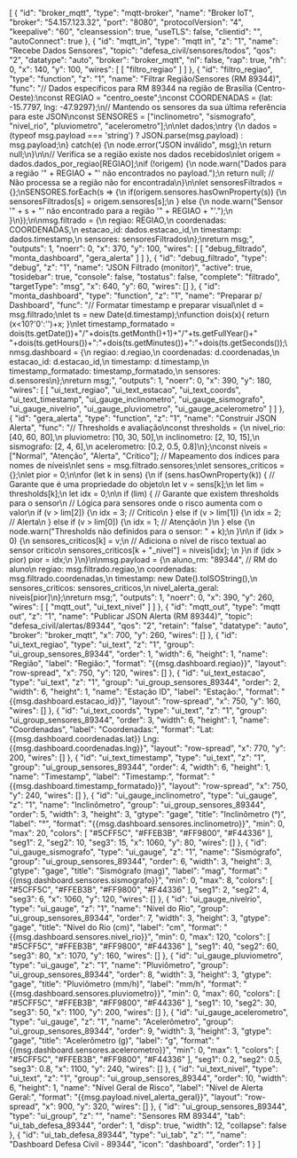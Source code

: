 [
    {
        "id": "broker_mqtt",
        "type": "mqtt-broker",
        "name": "Broker IoT",
        "broker": "54.157.123.32",
        "port": "8080",
        "protocolVersion": "4",
        "keepalive": "60",
        "cleansession": true,
        "useTLS": false,
        "clientid": "",
        "autoConnect": true
    },
    {
        "id": "mqtt_in",
        "type": "mqtt in",
        "z": "1",
        "name": "Recebe Dados Sensores",
        "topic": "defesa_civil/sensores/todos",
        "qos": "2",
        "datatype": "auto",
        "broker": "broker_mqtt",
        "nl": false,
        "rap": true,
        "rh": 0,
        "x": 140,
        "y": 100,
        "wires": [
            [
                "filtro_regiao"
            ]
        ]
    },
    {
        "id": "filtro_regiao",
        "type": "function",
        "z": "1",
        "name": "Filtrar Região/Sensores (RM 89344)",
        "func": "// Dados específicos para RM 89344 na região de Brasília (Centro-Oeste):\nconst REGIAO = \"centro_oeste\";\nconst COORDENADAS = {lat: -15.7797, lng: -47.9297};\n// Mantendo os sensores da sua última referência para este JSON\nconst SENSORES = [\"inclinometro\", \"sismografo\", \"nivel_rio\", \"pluviometro\", \"acelerometro\"];\n\nlet dados;\ntry {\n    dados = (typeof msg.payload === 'string') ? JSON.parse(msg.payload) : msg.payload;\n} catch(e) {\n    node.error(\"JSON inválido\", msg);\n    return null;\n}\n\n// Verifica se a região existe nos dados recebidos\nlet origem = dados.dados_por_regiao[REGIAO];\nif (!origem) {\n    node.warn(\"Dados para a região '\" + REGIAO + \"' não encontrados no payload.\");\n    return null; // Não processa se a região não for encontrada\n}\n\nlet sensoresFiltrados = {};\nSENSORES.forEach(s => {\n    if(origem.sensores.hasOwnProperty(s)) {\n        sensoresFiltrados[s] = origem.sensores[s];\n    } else {\n        node.warn(\"Sensor '\" + s + \"' não encontrado para a região '\" + REGIAO + \"'.\");\n    }\n});\n\nmsg.filtrado = {\n    regiao: REGIAO,\n    coordenadas: COORDENADAS,\n    estacao_id: dados.estacao_id,\n    timestamp: dados.timestamp,\n    sensores: sensoresFiltrados\n};\nreturn msg;",
        "outputs": 1,
        "noerr": 0,
        "x": 370,
        "y": 100,
        "wires": [
            [
                "debug_filtrado",
                "monta_dashboard",
                "gera_alerta"
            ]
        ]
    },
    {
        "id": "debug_filtrado",
        "type": "debug",
        "z": "1",
        "name": "JSON Filtrado (monitor)",
        "active": true,
        "tosidebar": true,
        "console": false,
        "tostatus": false,
        "complete": "filtrado",
        "targetType": "msg",
        "x": 640,
        "y": 60,
        "wires": []
    },
    {
        "id": "monta_dashboard",
        "type": "function",
        "z": "1",
        "name": "Preparar p/ Dashboard",
        "func": "// Formatar timestamp e preparar visual\nlet d = msg.filtrado;\nlet ts = new Date(d.timestamp);\nfunction dois(x){ return (x<10?'0':'')+x; }\nlet timestamp_formatado = dois(ts.getDate())+\"/\"+dois(ts.getMonth()+1)+\"/\"+ts.getFullYear()+\" \"+dois(ts.getHours())+\":\"+dois(ts.getMinutes())+\":\"+dois(ts.getSeconds());\nmsg.dashboard = {\n    regiao: d.regiao,\n    coordenadas: d.coordenadas,\n    estacao_id: d.estacao_id,\n    timestamp: d.timestamp,\n    timestamp_formatado: timestamp_formatado,\n    sensores: d.sensores\n};\nreturn msg;",
        "outputs": 1,
        "noerr": 0,
        "x": 390,
        "y": 180,
        "wires": [
            [
                "ui_text_regiao",
                "ui_text_estacao",
                "ui_text_coords",
                "ui_text_timestamp",
                "ui_gauge_inclinometro",
                "ui_gauge_sismografo",
                "ui_gauge_nivelrio",
                "ui_gauge_pluviometro",
                "ui_gauge_acelerometro"
            ]
        ]
    },
    {
        "id": "gera_alerta",
        "type": "function",
        "z": "1",
        "name": "Construir JSON Alerta",
        "func": "// Thresholds e avaliação\nconst thresholds = {\n    nivel_rio: [40, 60, 80],\n    pluviometro: [10, 30, 50],\n    inclinometro: [2, 10, 15],\n    sismografo: [2, 4, 6],\n    acelerometro: [0.2, 0.5, 0.8]\n};\nconst niveis = [\"Normal\", \"Atenção\", \"Alerta\", \"Crítico\"]; // Mapeamento dos índices para nomes de níveis\nlet sens = msg.filtrado.sensores;\nlet sensores_criticos = {};\nlet pior = 0;\n\nfor (let k in sens) {\n    if (sens.hasOwnProperty(k)) { // Garante que é uma propriedade do objeto\n        let v = sens[k];\n        let lim = thresholds[k];\n        let idx = 0;\n\n        if (lim) { // Garante que existem thresholds para o sensor\n            // Lógica para sensores onde o risco aumenta com o valor\n            if (v > lim[2]) {\n                idx = 3; // Crítico\n            } else if (v > lim[1]) {\n                idx = 2; // Alerta\n            } else if (v > lim[0]) {\n                idx = 1; // Atenção\n            }\n        } else {\n            node.warn(\"Thresholds não definidos para o sensor: \" + k);\n        }\n\n        if (idx > 0) {\n            sensores_criticos[k] = v;\n            // Adiciona o nível de risco textual ao sensor crítico\n            sensores_criticos[k + \"_nivel\"] = niveis[idx]; \n        }\n        if (idx > pior) pior = idx;\n    }\n}\n\nmsg.payload = {\n    aluno_rm: \"89344\", // RM do aluno\n    regiao: msg.filtrado.regiao,\n    coordenadas: msg.filtrado.coordenadas,\n    timestamp: new Date().toISOString(),\n    sensores_criticos: sensores_criticos,\n    nivel_alerta_geral: niveis[pior]\n};\nreturn msg;",
        "outputs": 1,
        "noerr": 0,
        "x": 390,
        "y": 260,
        "wires": [
            [
                "mqtt_out",
                "ui_text_nivel"
            ]
        ]
    },
    {
        "id": "mqtt_out",
        "type": "mqtt out",
        "z": "1",
        "name": "Publicar JSON Alerta (RM 89344)",
        "topic": "defesa_civil/alertas/89344",
        "qos": "2",
        "retain": "false",
        "datatype": "auto",
        "broker": "broker_mqtt",
        "x": 700,
        "y": 260,
        "wires": []
    },
    {
        "id": "ui_text_regiao",
        "type": "ui_text",
        "z": "1",
        "group": "ui_group_sensores_89344",
        "order": 1,
        "width": 6,
        "height": 1,
        "name": "Região",
        "label": "Região:",
        "format": "{{msg.dashboard.regiao}}",
        "layout": "row-spread",
        "x": 750,
        "y": 120,
        "wires": []
    },
    {
        "id": "ui_text_estacao",
        "type": "ui_text",
        "z": "1",
        "group": "ui_group_sensores_89344",
        "order": 2,
        "width": 6,
        "height": 1,
        "name": "Estação ID",
        "label": "Estação:",
        "format": "{{msg.dashboard.estacao_id}}",
        "layout": "row-spread",
        "x": 750,
        "y": 160,
        "wires": []
    },
    {
        "id": "ui_text_coords",
        "type": "ui_text",
        "z": "1",
        "group": "ui_group_sensores_89344",
        "order": 3,
        "width": 6,
        "height": 1,
        "name": "Coordenadas",
        "label": "Coordenadas:",
        "format": "Lat: {{msg.dashboard.coordenadas.lat}} Lng: {{msg.dashboard.coordenadas.lng}}",
        "layout": "row-spread",
        "x": 770,
        "y": 200,
        "wires": []
    },
    {
        "id": "ui_text_timestamp",
        "type": "ui_text",
        "z": "1",
        "group": "ui_group_sensores_89344",
        "order": 4,
        "width": 6,
        "height": 1,
        "name": "Timestamp",
        "label": "Timestamp:",
        "format": "{{msg.dashboard.timestamp_formatado}}",
        "layout": "row-spread",
        "x": 750,
        "y": 240,
        "wires": []
    },
    {
        "id": "ui_gauge_inclinometro",
        "type": "ui_gauge",
        "z": "1",
        "name": "Inclinômetro",
        "group": "ui_group_sensores_89344",
        "order": 5,
        "width": 3,
        "height": 3,
        "gtype": "gage",
        "title": "Inclinômetro (°)",
        "label": "°",
        "format": "{{msg.dashboard.sensores.inclinometro}}",
        "min": 0,
        "max": 20,
        "colors": [
            "#5CFF5C",
            "#FFEB3B",
            "#FF9800",
            "#F44336"
        ],
        "seg1": 2,
        "seg2": 10,
        "seg3": 15,
        "x": 1060,
        "y": 80,
        "wires": []
    },
    {
        "id": "ui_gauge_sismografo",
        "type": "ui_gauge",
        "z": "1",
        "name": "Sismógrafo",
        "group": "ui_group_sensores_89344",
        "order": 6,
        "width": 3,
        "height": 3,
        "gtype": "gage",
        "title": "Sismógrafo (mag)",
        "label": "mag",
        "format": "{{msg.dashboard.sensores.sismografo}}",
        "min": 0,
        "max": 8,
        "colors": [
            "#5CFF5C",
            "#FFEB3B",
            "#FF9800",
            "#F44336"
        ],
        "seg1": 2,
        "seg2": 4,
        "seg3": 6,
        "x": 1060,
        "y": 120,
        "wires": []
    },
    {
        "id": "ui_gauge_nivelrio",
        "type": "ui_gauge",
        "z": "1",
        "name": "Nível do Rio",
        "group": "ui_group_sensores_89344",
        "order": 7,
        "width": 3,
        "height": 3,
        "gtype": "gage",
        "title": "Nível do Rio (cm)",
        "label": "cm",
        "format": "{{msg.dashboard.sensores.nivel_rio}}",
        "min": 0,
        "max": 120,
        "colors": [
            "#5CFF5C",
            "#FFEB3B",
            "#FF9800",
            "#F44336"
        ],
        "seg1": 40,
        "seg2": 60,
        "seg3": 80,
        "x": 1070,
        "y": 160,
        "wires": []
    },
    {
        "id": "ui_gauge_pluviometro",
        "type": "ui_gauge",
        "z": "1",
        "name": "Pluviômetro",
        "group": "ui_group_sensores_89344",
        "order": 8,
        "width": 3,
        "height": 3,
        "gtype": "gage",
        "title": "Pluviômetro (mm/h)",
        "label": "mm/h",
        "format": "{{msg.dashboard.sensores.pluviometro}}",
        "min": 0,
        "max": 60,
        "colors": [
            "#5CFF5C",
            "#FFEB3B",
            "#FF9800",
            "#F44336"
        ],
        "seg1": 10,
        "seg2": 30,
        "seg3": 50,
        "x": 1100,
        "y": 200,
        "wires": []
    },
    {
        "id": "ui_gauge_acelerometro",
        "type": "ui_gauge",
        "z": "1",
        "name": "Acelerômetro",
        "group": "ui_group_sensores_89344",
        "order": 9,
        "width": 3,
        "height": 3,
        "gtype": "gage",
        "title": "Acelerômetro (g)",
        "label": "g",
        "format": "{{msg.dashboard.sensores.acelerometro}}",
        "min": 0,
        "max": 1,
        "colors": [
            "#5CFF5C",
            "#FFEB3B",
            "#FF9800",
            "#F44336"
        ],
        "seg1": 0.2,
        "seg2": 0.5,
        "seg3": 0.8,
        "x": 1100,
        "y": 240,
        "wires": []
    },
    {
        "id": "ui_text_nivel",
        "type": "ui_text",
        "z": "1",
        "group": "ui_group_sensores_89344",
        "order": 10,
        "width": 6,
        "height": 1,
        "name": "Nível Geral de Risco",
        "label": "Nível de Alerta Geral:",
        "format": "{{msg.payload.nivel_alerta_geral}}",
        "layout": "row-spread",
        "x": 900,
        "y": 320,
        "wires": []
    },
    {
        "id": "ui_group_sensores_89344",
        "type": "ui_group",
        "z": "",
        "name": "Sensores RM 89344",
        "tab": "ui_tab_defesa_89344",
        "order": 1,
        "disp": true,
        "width": 12,
        "collapse": false
    },
    {
        "id": "ui_tab_defesa_89344",
        "type": "ui_tab",
        "z": "",
        "name": "Dashboard Defesa Civil - 89344",
        "icon": "dashboard",
        "order": 1
    }
]
